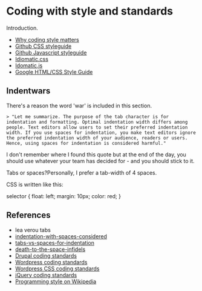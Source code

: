 # Coding with style and standards

Introduction.

- [Why coding style matters](http://coding.smashingmagazine.com/2012/10/25/why-coding-style-matters/)
- [Github CSS styleguide](https://github.com/styleguide/css)
- [Github Javascript styleguide](https://github.com/styleguide/javascript)
- [Idiomatic.css](https://github.com/necolas/idiomatic-css)
- [Idomatic.js](https://github.com/rwldrn/idiomatic.js/)
- [Google HTML/CSS Style Guide](http://google-styleguide.googlecode.com/svn/trunk/htmlcssguide.xml)

## Indentwars

There's a reason the word 'war' is included in this section.

	> "Let me summarize. The purpose of the tab character is for indentation and formatting. Optimal indentation width differs among people. Text editors allow users to set their preferred indentation width. If you use spaces for indentation, you make text editors ignore the preferred indentation width of your audience, readers or users. Hence, using spaces for indentation is considered harmful."

I don't remember where I found this quote but at the end of the day, you should use whatever your team has decided for - and you should stick to it.

Tabs or spaces?Personally, I prefer a tab-width of 4 spaces.

CSS is written like this:

selector {
	float: left; margin: 10px;
	color: red;
}

## References

- lea verou tabs
- [indentation-with-spaces-considered](http://mystilleef.blogspot.com/2006/11/indentation-with-spaces-considered.html)
- [tabs-vs-spaces-for-indentation](http://nithinbekal.com/2011/tabs-vs-spaces-for-indentation/)
- [death-to-the-space-infidels](http://www.codinghorror.com/blog/2009/04/death-to-the-space-infidels.html)
- [Drupal coding standards](http://drupal.org/coding-standards)
- [Wordpress coding standards](http://codex.wordpress.org/WordPress_Coding_Standards)
- [Wordpress CSS coding standards](http://codex.wordpress.org/CSS_Coding_Standards)
- [jQuery coding standards](http://docs.jquery.com/JQuery_Core_Style_Guidelines)
- [Programming style on Wikipedia](http://en.wikipedia.org/wiki/Programming_style)
